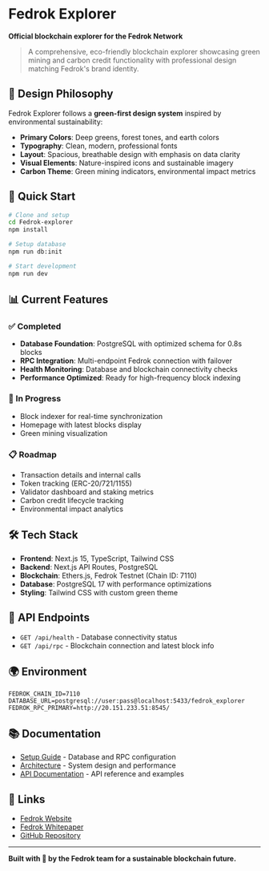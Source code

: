 # Fedrok Explorer

**Official blockchain explorer for the Fedrok Network**

> A comprehensive, eco-friendly blockchain explorer showcasing green mining and carbon credit functionality with professional design matching Fedrok's brand identity.

## 🌱 Design Philosophy

Fedrok Explorer follows a **green-first design system** inspired by environmental sustainability:

- **Primary Colors**: Deep greens, forest tones, and earth colors
- **Typography**: Clean, modern, professional fonts
- **Layout**: Spacious, breathable design with emphasis on data clarity
- **Visual Elements**: Nature-inspired icons and sustainable imagery
- **Carbon Theme**: Green mining indicators, environmental impact metrics

## 🚀 Quick Start

```bash
# Clone and setup
cd Fedrok-explorer
npm install

# Setup database
npm run db:init

# Start development
npm run dev
```

## 📊 Current Features

### ✅ Completed
- **Database Foundation**: PostgreSQL with optimized schema for 0.8s blocks
- **RPC Integration**: Multi-endpoint Fedrok connection with failover
- **Health Monitoring**: Database and blockchain connectivity checks
- **Performance Optimized**: Ready for high-frequency block indexing

### 🔄 In Progress  
- Block indexer for real-time synchronization
- Homepage with latest blocks display
- Green mining visualization

### 📋 Roadmap
- Transaction details and internal calls
- Token tracking (ERC-20/721/1155)
- Validator dashboard and staking metrics
- Carbon credit lifecycle tracking
- Environmental impact analytics

## 🛠️ Tech Stack

- **Frontend**: Next.js 15, TypeScript, Tailwind CSS
- **Backend**: Next.js API Routes, PostgreSQL
- **Blockchain**: Ethers.js, Fedrok Testnet (Chain ID: 7110)
- **Database**: PostgreSQL 17 with performance optimizations
- **Styling**: Tailwind CSS with custom green theme

## 📡 API Endpoints

- `GET /api/health` - Database connectivity status
- `GET /api/rpc` - Blockchain connection and latest block info

## 🌍 Environment

```env
FEDROK_CHAIN_ID=7110
DATABASE_URL=postgresql://user:pass@localhost:5433/fedrok_explorer
FEDROK_RPC_PRIMARY=http://20.151.233.51:8545/
```

## 📚 Documentation

- [Setup Guide](./setup/database.md) - Database and RPC configuration
- [Architecture](./architecture/overview.md) - System design and performance
- [API Documentation](./api/endpoints.md) - API reference and examples

## 🔗 Links

- [Fedrok Website](https://fedrok.com/)
- [Fedrok Whitepaper](../whitepaper.md)
- [GitHub Repository](https://github.com/fedrok/explorer)

---

**Built with 🌱 by the Fedrok team for a sustainable blockchain future.**